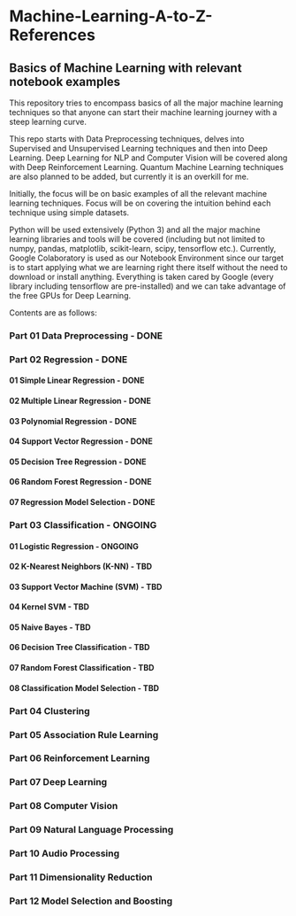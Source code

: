 # Machine-Learning-A-to-Z-References
## Basics of Machine Learning with relevant notebook examples
This repository tries to encompass basics of all the major machine learning techniques so that anyone
can start their machine learning journey with a steep learning curve.

This repo starts with Data Preprocessing techniques, delves into Supervised and Unsupervised Learning
techniques and then into Deep Learning. Deep Learning for NLP and Computer Vision will be covered
along with Deep Reinforcement Learning. Quantum Machine Learning techniques are also planned to be
added, but currently it is an overkill for me.

Initially, the focus will be on basic examples of all the relevant machine learning techniques. Focus
will be on covering the intuition behind each technique using simple datasets.

Python will be used extensively (Python 3) and all the major machine learning libraries and tools
will be covered (including but not limited to numpy, pandas, matplotlib, scikit-learn, scipy,
tensorflow etc.). Currently, Google Colaboratory is used as our Notebook Environment since our target
is to start applying what we are learning right there itself without the need to download or install
anything. Everything is taken cared by Google (every library including tensorflow are pre-installed)
and we can take advantage of the free GPUs for Deep Learning.

Contents are as follows:

### Part 01 Data Preprocessing  - DONE
### Part 02 Regression  - DONE
  #### 01 Simple Linear Regression  - DONE
  #### 02 Multiple Linear Regression  - DONE
  #### 03 Polynomial Regression  - DONE
  #### 04 Support Vector Regression  - DONE
  #### 05 Decision Tree Regression  - DONE
  #### 06 Random Forest Regression  - DONE
  #### 07 Regression Model Selection  - DONE
### Part 03 Classification  - ONGOING
  #### 01 Logistic Regression  - ONGOING
  #### 02 K-Nearest Neighbors (K-NN)  - TBD
  #### 03 Support Vector Machine (SVM)  - TBD
  #### 04 Kernel SVM  - TBD
  #### 05 Naive Bayes  - TBD
  #### 06 Decision Tree Classification  - TBD
  #### 07 Random Forest Classification  - TBD
  #### 08 Classification Model Selection  - TBD  
### Part 04 Clustering
### Part 05 Association Rule Learning
### Part 06 Reinforcement Learning
### Part 07 Deep Learning
### Part 08 Computer Vision
### Part 09 Natural Language Processing
### Part 10 Audio Processing
### Part 11 Dimensionality Reduction
### Part 12 Model Selection and Boosting
